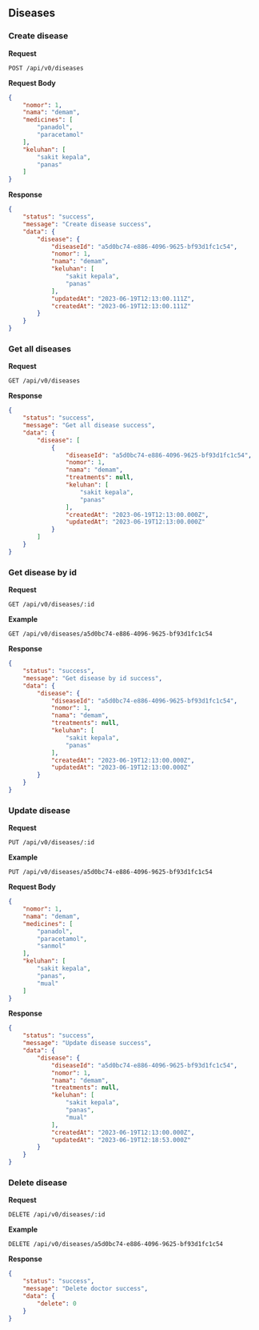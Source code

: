 ## Diseases

### Create disease

**Request**

```http
POST /api/v0/diseases
```

**Request Body**

```JSON
{
    "nomor": 1,
    "nama": "demam",
    "medicines": [
        "panadol",
        "paracetamol"
    ],
    "keluhan": [
        "sakit kepala",
        "panas"
    ]
}
```

**Response**

```JSON
{
    "status": "success",
    "message": "Create disease success",
    "data": {
        "disease": {
            "diseaseId": "a5d0bc74-e886-4096-9625-bf93d1fc1c54",
            "nomor": 1,
            "nama": "demam",
            "keluhan": [
                "sakit kepala",
                "panas"
            ],
            "updatedAt": "2023-06-19T12:13:00.111Z",
            "createdAt": "2023-06-19T12:13:00.111Z"
        }
    }
}
```

### Get all diseases

**Request**

```http
GET /api/v0/diseases
```

**Response**

```JSON
{
    "status": "success",
    "message": "Get all disease success",
    "data": {
        "disease": [
            {
                "diseaseId": "a5d0bc74-e886-4096-9625-bf93d1fc1c54",
                "nomor": 1,
                "nama": "demam",
                "treatments": null,
                "keluhan": [
                    "sakit kepala",
                    "panas"
                ],
                "createdAt": "2023-06-19T12:13:00.000Z",
                "updatedAt": "2023-06-19T12:13:00.000Z"
            }
        ]
    }
}
```

### Get disease by id

**Request**

```http
GET /api/v0/diseases/:id
```

**Example**

```http
GET /api/v0/diseases/a5d0bc74-e886-4096-9625-bf93d1fc1c54
```

**Response**

```JSON
{
    "status": "success",
    "message": "Get disease by id success",
    "data": {
        "disease": {
            "diseaseId": "a5d0bc74-e886-4096-9625-bf93d1fc1c54",
            "nomor": 1,
            "nama": "demam",
            "treatments": null,
            "keluhan": [
                "sakit kepala",
                "panas"
            ],
            "createdAt": "2023-06-19T12:13:00.000Z",
            "updatedAt": "2023-06-19T12:13:00.000Z"
        }
    }
}
```

### Update disease

**Request**

```http
PUT /api/v0/diseases/:id
```

**Example**

```http
PUT /api/v0/diseases/a5d0bc74-e886-4096-9625-bf93d1fc1c54
```

**Request Body**

```JSON
{
    "nomor": 1,
    "nama": "demam",
    "medicines": [
        "panadol",
        "paracetamol",
        "sanmol"
    ],
    "keluhan": [
        "sakit kepala",
        "panas",
        "mual"
    ]
}
```

**Response**

```JSON
{
    "status": "success",
    "message": "Update disease success",
    "data": {
        "disease": {
            "diseaseId": "a5d0bc74-e886-4096-9625-bf93d1fc1c54",
            "nomor": 1,
            "nama": "demam",
            "treatments": null,
            "keluhan": [
                "sakit kepala",
                "panas",
                "mual"
            ],
            "createdAt": "2023-06-19T12:13:00.000Z",
            "updatedAt": "2023-06-19T12:18:53.000Z"
        }
    }
}
```

### Delete disease

**Request**

```http
DELETE /api/v0/diseases/:id
```

**Example**

```http
DELETE /api/v0/diseases/a5d0bc74-e886-4096-9625-bf93d1fc1c54
```

**Response**

```JSON
{
    "status": "success",
    "message": "Delete doctor success",
    "data": {
        "delete": 0
    }
}
```